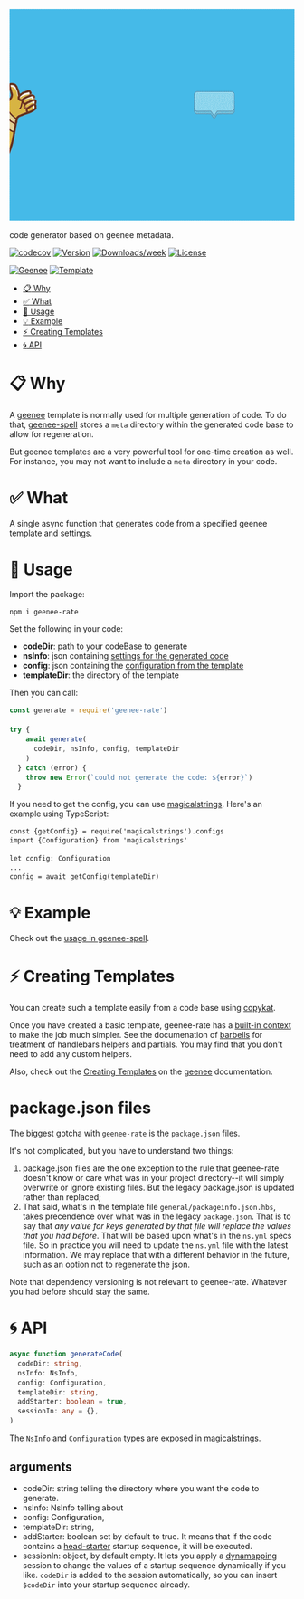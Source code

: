 
[//]: # ( ns__file unit: standard, comp: README.md )

[//]: # ( ns__custom_start beginning )
![geenee-rate](src/custom/images/geenee-rate.gif)

[//]: # ( ns__custom_end beginning )

[//]: # ( ns__start_section intro )

[//]: # ( ns__custom_start description )

code generator based on geenee metadata.

[//]: # ( ns__custom_end description )

[//]: # ( ns__custom_start afterDescription )

[//]: # ( ns__custom_end afterDescription )

[//]: # ( ns__custom_start badges )

[//]: # ( ns__start_section usageSection )

[![codecov](https://codecov.io/gh/YizYah/geenee-rate/branch/main/graph/badge.svg?token=019QO4XK1Z)](https://codecov.io/gh/YizYah/geenee-rate)
[![Version](https://img.shields.io/npm/v/geenee-rate.svg)](https://npmjs.org/package/geenee-rate)
[![Downloads/week](https://img.shields.io/npm/dw/geenee-rate.svg)](https://npmjs.org/package/geenee-rate)
[![License](https://img.shields.io/npm/l/geenee-rate.svg)](https://github.com/YizYah/geenee-rate/blob/master/package.json)

[![Geenee](https://img.shields.io/badge/maintained%20by-geenee-brightgreen)](https://npmjs.org/package/geenee)
[![Template](https://img.shields.io/badge/template-ts--packrat-blue)](https://npmjs.org/package/ts-packrat)

<!-- toc -->

* [:clipboard: Why](#why)
* [:white_check_mark: What](#what)
* [:wrench: Usage](#usage)
* [:bulb: Example](#example)
* [:zap: Creating Templates](#creating-templates)
* [:cyclone: API](#api)
  <!-- tocstop -->

# :clipboard: Why
A [geenee](https://www.npmjs.com/package/geenee) template is normally used for multiple generation of code. To do that, [geenee-spell](https://www.npmjs.com/package/geenee-spell) stores a `meta` directory within the generated code base to allow for regeneration.

But geenee templates are a very powerful tool for one-time creation as well.  For instance, you may not want to include a `meta` directory in your code.

# :white_check_mark: What
A single async function that generates code from a specified geenee template and settings.

# :wrench: Usage
Import the package:
```console
npm i geenee-rate
```

Set the following in your code:
* __codeDir__: path to your codeBase to generate
* __nsInfo__: json containing [settings for the generated code](https://geenee.nostack.net/NS-Files)
* __config__: json containing the [configuration from the template](https://geenee.nostack.net/NS-Files)
* __templateDir__: the directory of the template

Then you can call:

```typescript
const generate = require('geenee-rate')

try {
    await generate(
      codeDir, nsInfo, config, templateDir
    )
  } catch (error) {
    throw new Error(`could not generate the code: ${error}`)
  }
```

If you need to get the config, you can use [magicalstrings](https://www.npmjs.com/package/magicalstrings#config-files).  Here's an example using TypeScript:
```
const {getConfig} = require('magicalstrings').configs
import {Configuration} from 'magicalstrings'

let config: Configuration
...
config = await getConfig(templateDir)

```

# :bulb: Example
Check out the [usage in geenee-spell](https://github.com/YizYah/geenee-spell/blob/main/src/custom/regenerateCode.ts).

# :zap: Creating Templates
You can create such a template easily from a code base using [copykat](https://www.npmjs.com/package/copykat).

Once you have created a basic template, geenee-rate has a [built-in context](https://github.com/YizYah/geenee-rate/wiki/Context-in-Geenee-Rate) to make the job much simpler. See the documenation of [barbells](https://www.npmjs.com/package/barbells) for treatment of handlebars helpers and partials.  You may find that you don't need to add any custom helpers.


Also, check out the [Creating Templates](https://geenee.nostack.net/Creating-Templates) on the
[geenee](https://www.npmjs.com/package/geenee) documentation.

# package.json files
The biggest gotcha with `geenee-rate` is the `package.json` files.  

It's not complicated, but you have to understand two things:

  1. package.json files are the one exception to the rule that geenee-rate doesn't know or care what was in your project directory--it will simply overwrite or ignore existing files.  But the legacy package.json is updated rather than replaced; 
  2. That said, what's in the template file `general/packageinfo.json.hbs`, takes precendence over what was in the legacy `package.json`.  That is to say that *any value for keys generated by that file will replace the values that you had before*. That will be based upon what's in the `ns.yml` specs file.  So in practice you will need to update the `ns.yml` file with the latest information.  We may replace that with a different behavior in the future, such as an option not to regenerate the json.

Note that dependency versioning is not relevant to geenee-rate.  Whatever you had before should stay the same.

[//]: # ( ns__custom_end badges )

[//]: # ( ns__end_section intro )


[//]: # ( ns__start_section api )


[//]: # ( ns__custom_start APIIntro )
# :cyclone: API
```typescript
async function generateCode(
  codeDir: string,
  nsInfo: NsInfo,
  config: Configuration,
  templateDir: string,
  addStarter: boolean = true,
  sessionIn: any = {},
)
```
The `NsInfo` and `Configuration` types are exposed in [magicalstrings](https://www.npmjs.com/package/magicalstrings).

## arguments
* codeDir: string telling the directory where you want the code to generate.
* nsInfo: NsInfo telling about
* config: Configuration,
* templateDir: string,
* addStarter: boolean set by default to true.  It means that if the code contains a [head-starter](https://www.npmjs.com/package/head-starter) startup sequence, it will be executed.
* sessionIn: object, by default empty.  It lets you apply a [dynamapping](https://www.npmjs.com/package/dynamapping) session to change the values of a startup sequence dynamically if you like.  `codeDir` is added to the session automatically, so you can insert `$codeDir` into your startup sequence already.


[//]: # ( ns__custom_end APIIntro )


[//]: # ( ns__custom_start constantsIntro )

[//]: # ( ns__custom_end constantsIntro )



[//]: # ( ns__start_section types )


[//]: # ( ns__end_section types )


[//]: # ( ns__end_section api )

